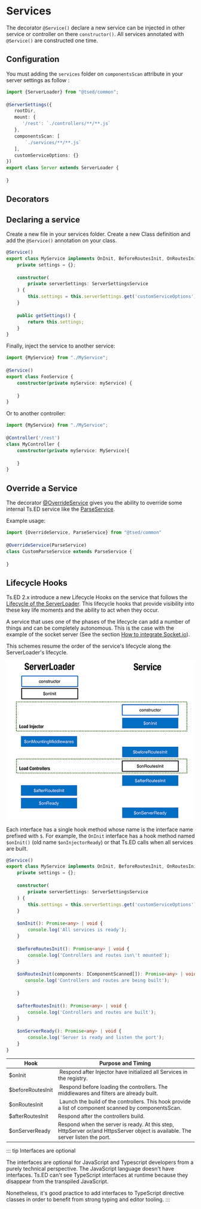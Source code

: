 # Services

The decorator `@Service()` declare a new service can be injected in other service or controller on there `constructor()`.
All services annotated with `@Service()` are constructed one time.

## Configuration

You must adding the `services` folder on `componentsScan` attribute in your server settings as follow :
 
```typescript
import {ServerLoader} from "@tsed/common";

@ServerSettings({
   rootDir,
   mount: {
      '/rest': `./controllers/**/**.js`
   },
   componentsScan: [
       `./services/**/**.js`
   ],
   customServiceOptions: {}
})
export class Server extends ServerLoader {
   
}       
```

## Decorators

<ApiList query="module === '@tsed/common/di' && symbolType === 'decorator'">

## Declaring a service

Create a new file in your services folder. Create a new Class definition and add the `@Service()` annotation on your class.

```typescript
@Service()
export class MyService implements OnInit, BeforeRoutesInit, OnRoutesInit, AfterRoutesInit, OnServerReady {
    private settings = {};
    
    constructor(
        private serverSettings: ServerSettingsService
    ) {
        this.settings = this.serverSettings.get('customServiceOptions');
    }
    
    public getSettings() {
        return this.settings;
    }
}
```

Finally, inject the service to another service:
```typescript
import {MyService} from "./MyService";

@Service()
export class FooService {
    constructor(private myService: myService) {
    
    }
}
```
Or to another controller: 

```typescript
import {MyService} from "./MyService";

@Controller('/rest') 
class MyController {
    constructor(private myService: MyService){
    
    }
}  
```

## Override a Service

The decorator [@OverrideService](/api/common/di/overrideservice.md) gives you the ability to
override some internal Ts.ED service like the [ParseService](/api/common/filters/parseservice.md).

Example usage:
```typescript
import {OverrideService, ParseService} from "@tsed/common"

@OverrideService(ParseService)
class CustomParseService extends ParseService {
    
}
```

## Lifecycle Hooks

Ts.ED 2.x introduce a new Lifecycle Hooks on the service that follows the [Lifecycle of the ServerLoader](docs/server-loader/lifecycle-hooks.md).
This lifecycle hooks that provide visibility into these key life moments and the ability to act when they occur.


A service that uses one of the phases of the lifecycle can add a number of things and can be completely autonomous.
This is the case with the example of the socket server (See the section [How to integrate Socket.io](tutorials/socket-io.md)).

This schemes resume the order of the service's lifecycle along the ServerLoader's lifecycle.

![lifecycle-hooks](./../assets/hooks-in-sequence.png)

Each interface has a single hook method whose name is the interface name prefixed with `$`. For example, the `OnInit`
interface has a hook method named `$onInit()` (old name `$onInjectorReady`) or that Ts.ED calls when all services are built.

```typescript
@Service()
export class MyService implements OnInit, BeforeRoutesInit, OnRoutesInit, AfterRoutesInit, OnServerReady {
    private settings = {};

    constructor(
        private serverSettings: ServerSettingsService
    ) {
        this.settings = this.serverSettings.get('customServiceOptions');
    }

    $onInit(): Promise<any> | void {
        console.log('All services is ready');
    }

    $beforeRoutesInit(): Promise<any> | void {
        console.log('Controllers and routes isn\'t mounted');
    }

    $onRoutesInit(components: IComponentScanned[]): Promise<any> | void {
       console.log('Controllers and routes are being built');

    }

    $afterRoutesInit(): Promise<any> | void {
        console.log('Controllers and routes are built');
    }

    $onServerReady(): Promise<any> | void {
        console.log('Server is ready and listen the port');
    }
}
```

Hook | Purpose and Timing
---|---
$onInit | Respond after Injector have initialized all Services in the registry.
$beforeRoutesInit | Respond before loading the controllers. The middlewares and filters are already built.
$onRoutesInit | Launch the build of the controllers. This hook provide a list of component scanned by componentsScan.
$afterRoutesInit | Respond after the controllers build.
$onServerReady | Respond when the server is ready. At this step, HttpServer or/and HttpsServer object is available. The server listen the port.


::: tip Interfaces are optional

The interfaces are optional for JavaScript and Typescript developers from a purely technical perspective.
The JavaScript language doesn't have interfaces. Ts.ED can't see TypeScript interfaces at runtime because they disappear from the transpiled JavaScript.

Nonetheless, it's good practice to add interfaces to TypeScript directive classes in order to benefit from strong typing and editor tooling.
:::